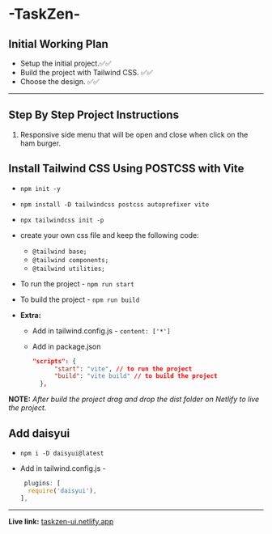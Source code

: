 # -TaskZen-

## Initial Working Plan

- Setup the initial project.✅✅
- Build the project with Tailwind CSS. ✅✅
- Choose the design. ✅✅

---

## Step By Step Project Instructions

  1. Responsive side menu that will be open and close when click on the ham burger.

## Install Tailwind CSS Using POSTCSS with Vite

- `npm init -y`
- `npm install -D tailwindcss postcss autoprefixer vite`
- `npx tailwindcss init -p`
- create your own css file and keep the following code:
  - `@tailwind base;`
  - `@tailwind components;`
  - `@tailwind utilities;`
- To run the project - `npm run start`
- To build the project - `npm run build`

- **Extra:**
  - Add in tailwind.config.js - `content: ['*']`
  - Add in package.json

    ```json
    "scripts": {
          "start": "vite", // to run the project 
          "build": "vite build" // to build the project
      },

    ```

**NOTE:** *After build the project drag and drop the dist folder on Netlify to live the project.*

## Add daisyui

- `npm i -D daisyui@latest`
- Add in tailwind.config.js -

  ```js
   plugins: [
    require('daisyui'),
  ],
  ```

---

**Live link:** [taskzen-ui.netlify.app](https://taskzen-ui.netlify.app/)
